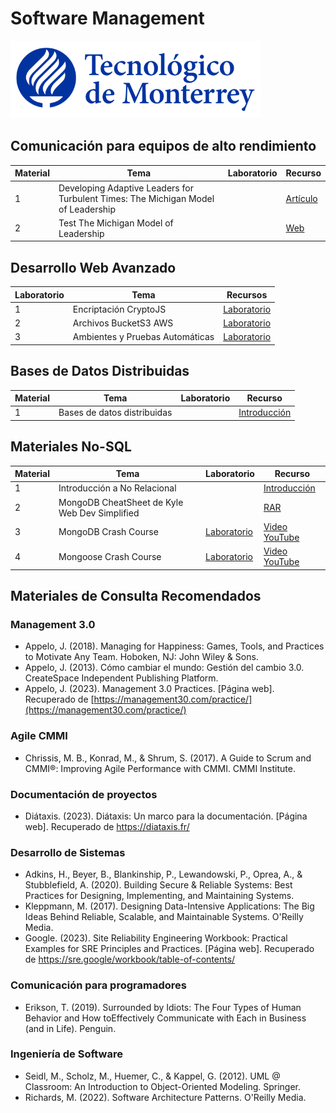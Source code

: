 # Software Management

![Tec de Monterrey](/images/logotecmty.png)

## Comunicación para equipos de alto rendimiento
| Material    | Tema   | Laboratorio | Recurso |
| ----------- | -------| --------   |--------  |
| 1           | Developing Adaptive Leaders for Turbulent Times: The Michigan Model of Leadership  | |[Artículo](/DevelopAdaptLeaders.pdf)                 | 
| 2           | Test The Michigan Model of Leadership  | |[Web](https://umich.qualtrics.com/jfe/form/SV_6ESgyFto12uEMZM)                 | 


## Desarrollo Web Avanzado
| Laboratorio | Tema        | Recursos |
| ----- | ----------- |---- |
|   1   | Encriptación CryptoJS |  [Laboratorio](/encriptacion.md) |
|   2   | Archivos BucketS3 AWS |  [Laboratorio](/archivos.md) |
|   3   | Ambientes y Pruebas Automáticas |  [Laboratorio](/environment.md) |

## Bases de Datos Distribuidas
| Material    | Tema   | Laboratorio | Recurso |
| ----------- | -------| --------   |--------  |
| 1           | Bases de datos distribuidas  | |[Introducción](https://docs.google.com/presentation/d/1QB35Rx4qkUe_lWIXsfTrUqYKTEgKgZvxhMYV9V7clxc/edit?usp=sharing)                 | 

## Materiales No-SQL
| Material    | Tema   | Laboratorio | Recurso |
| ----------- | -------| --------   |--------  |
| 1           | Introducción a No Relacional  | |[Introducción]([/mobile/labs/1_intro_kotlin.md](https://docs.google.com/presentation/d/1BZxev_YBdFlUwLAh812q40-Tk1chma4ynZ6Sw-Uv4LQ/edit?usp=sharing))                 | 
| 2           | MongoDB CheatSheet de Kyle Web Dev Simplified  | |[RAR](/mobile/mongodb/MongoDB%20Cheat%20Sheet.zip)                 | 
| 3           | MongoDB Crash Course | [Laboratorio](/mobile/mongodb/1_mongodb_crash_course.md) |[Video YouTube](https://www.youtube.com/watch?v=ofme2o29ngU) |
| 4           | Mongoose Crash Course | [Laboratorio](/mobile/mongodb/2_mongoose_crash_course.md) |[Video YouTube](https://www.youtube.com/watch?v=DZBGEVgL2eE)

## Materiales de Consulta Recomendados

### Management 3.0
- Appelo, J. (2018). Managing for Happiness: Games, Tools, and Practices to Motivate Any Team. Hoboken, NJ: John Wiley & Sons.
- Appelo, J. (2013). Cómo cambiar el mundo: Gestión del cambio 3.0. CreateSpace Independent Publishing Platform.
- Appelo, J. (2023). Management 3.0 Practices. [Página web]. Recuperado de [https://management30.com/practice/](https://management30.com/practice/)

### Agile CMMI

- Chrissis, M. B., Konrad, M., & Shrum, S. (2017). A Guide to Scrum and CMMI®: Improving Agile Performance with CMMI. CMMI Institute.

### Documentación de proyectos
- Diátaxis. (2023). Diátaxis: Un marco para la documentación. [Página web]. Recuperado de https://diataxis.fr/

### Desarrollo de Sistemas
- Adkins, H., Beyer, B., Blankinship, P., Lewandowski, P., Oprea, A., & Stubblefield, A. (2020). Building Secure & Reliable Systems: Best Practices for Designing, Implementing, and Maintaining Systems.
- Kleppmann, M. (2017). Designing Data-Intensive Applications: The Big Ideas Behind Reliable, Scalable, and Maintainable Systems. O'Reilly Media.
- Google. (2023). Site Reliability Engineering Workbook: Practical Examples for SRE Principles and Practices. [Página web]. Recuperado de https://sre.google/workbook/table-of-contents/

### Comunicación para programadores
- Erikson, T. (2019). Surrounded by Idiots: The Four Types of Human Behavior and How toEffectively Communicate with Each in Business (and in Life). Penguin.
  
### Ingeniería de Software
- Seidl, M., Scholz, M., Huemer, C., & Kappel, G. (2012). UML @ Classroom: An Introduction to Object-Oriented Modeling. Springer.
- Richards, M. (2022). Software Architecture Patterns. O'Reilly Media.